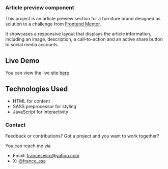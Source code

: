 ### Article preview component

This project is an article preview section for a furniture brand designed as solution to a challenge from [Frontend Mentor](https://www.frontendmentor.io/challenges/article-preview-component-dYBN_pYFT).

It showcases a responsive layout that displays the article information, including an image, description, a call-to-action and an active share button to social media accounts.

## Live Demo

You can view the live site [here](https://article-preview-component-sage-iota.vercel.app/)

## Technologies Used

- HTML for content
- SASS preprocessor for styling
- JavaScript for interactivity

### Contact

Feedback or contributions?
Got a project and you want to work together?

You can reach me via

- Email: francesejiro@yahoo.com
- X: [@france_ssa](https://www.x.com/france_ssa)
